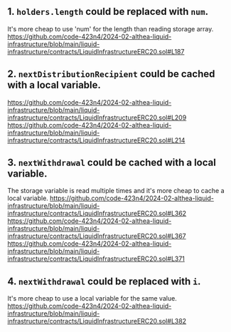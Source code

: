 ## 1. `holders.length` could be replaced with `num`.
It's more cheap to use 'num' for the length than reading storage array.
https://github.com/code-423n4/2024-02-althea-liquid-infrastructure/blob/main/liquid-infrastructure/contracts/LiquidInfrastructureERC20.sol#L187

## 2. `nextDistributionRecipient` could be cached with a local variable.
https://github.com/code-423n4/2024-02-althea-liquid-infrastructure/blob/main/liquid-infrastructure/contracts/LiquidInfrastructureERC20.sol#L209
https://github.com/code-423n4/2024-02-althea-liquid-infrastructure/blob/main/liquid-infrastructure/contracts/LiquidInfrastructureERC20.sol#L214

## 3. `nextWithdrawal` could be cached with a local variable.
The storage variable is read multiple times and it's more cheap to cache a local variable.
https://github.com/code-423n4/2024-02-althea-liquid-infrastructure/blob/main/liquid-infrastructure/contracts/LiquidInfrastructureERC20.sol#L362
https://github.com/code-423n4/2024-02-althea-liquid-infrastructure/blob/main/liquid-infrastructure/contracts/LiquidInfrastructureERC20.sol#L367
https://github.com/code-423n4/2024-02-althea-liquid-infrastructure/blob/main/liquid-infrastructure/contracts/LiquidInfrastructureERC20.sol#L371

## 4. `nextWithdrawal` could be replaced with `i`.
It's more cheap to use a local variable for the same value.
https://github.com/code-423n4/2024-02-althea-liquid-infrastructure/blob/main/liquid-infrastructure/contracts/LiquidInfrastructureERC20.sol#L382
